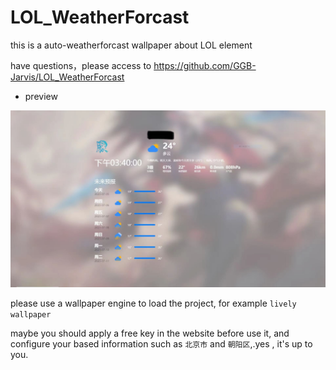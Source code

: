 # LOL_WeatherForcast
this is a auto-weatherforcast wallpaper about LOL element

have questions，please access to https://github.com/GGB-Jarvis/LOL_WeatherForcast 

- preview

![preview](./preview.jpg)

please use a wallpaper engine to load the project, for example `lively wallpaper`

maybe you should apply a free key in the website before use it, and configure your based information such as `北京市` and `朝阳区`,.yes , it's up to you.
